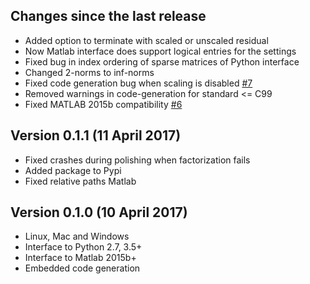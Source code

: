 
Changes since the last release
------------------------------
* Added option to terminate with scaled or unscaled residual
* Now Matlab interface does support logical entries for the settings
* Fixed bug in index ordering of sparse matrices of Python interface
* Changed 2-norms to inf-norms
* Fixed code generation bug when scaling is disabled [#7](https://github.com/oxfordcontrol/osqp/issues/7)
* Removed warnings in code-generation for standard <= C99
* Fixed MATLAB 2015b compatibility [#6](https://github.com/oxfordcontrol/osqp/issues/6)

Version 0.1.1 (11 April 2017)
-----------------------------
* Fixed crashes during polishing when factorization fails
* Added package to Pypi
* Fixed relative paths Matlab



Version 0.1.0 (10 April 2017)
-----------------------------
* Linux, Mac and Windows
* Interface to Python 2.7, 3.5+
* Interface to Matlab 2015b+
* Embedded code generation
